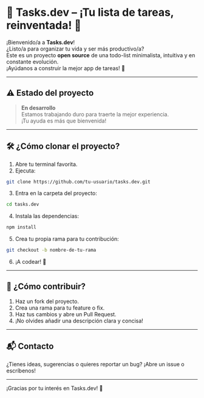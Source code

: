 # 🚀 Tasks.dev – ¡Tu lista de tareas, reinventada! 📝

¡Bienvenido/a a **Tasks.dev**!  
¿Listo/a para organizar tu vida y ser más productivo/a?  
Este es un proyecto **open source** de una todo-list minimalista, intuitiva y en constante evolución.  
¡Ayúdanos a construir la mejor app de tareas! 🌟

---

## ⚠️ Estado del proyecto

> **En desarrollo**  
> Estamos trabajando duro para traerte la mejor experiencia.  
> ¡Tu ayuda es más que bienvenida!

---

## 🛠️ ¿Cómo clonar el proyecto?

1. Abre tu terminal favorita.
2. Ejecuta:

```bash
git clone https://github.com/tu-usuario/tasks.dev.git
```
3. Entra en la carpeta del proyecto:

```bash
cd tasks.dev
```

4. Instala las dependencias:

```bash
npm install
```

5. Crea tu propia rama para tu contribución:

```bash
git checkout -b nombre-de-tu-rama
```

6. ¡A codear! 🚀

---

## 🤝 ¿Cómo contribuir?

1. Haz un fork del proyecto.
2. Crea una rama para tu feature o fix.
3. Haz tus cambios y abre un Pull Request.
4. ¡No olvides añadir una descripción clara y concisa!

---

## 📬 Contacto

¿Tienes ideas, sugerencias o quieres reportar un bug? ¡Abre un issue o escríbenos!

---

¡Gracias por tu interés en Tasks.dev! 🎉